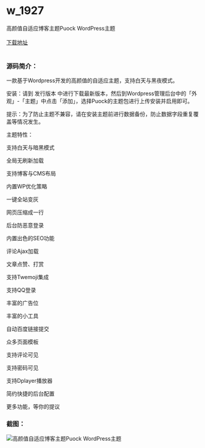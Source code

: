 # w_1927
高颜值自适应博客主题Puock WordPress主题
<br/></br>
[下载地址](https://www.uuid2.com/1927.html "下载地址")
<br/></br>
<h3>源码简介：</h3>
<p>一款基于Wordpress开发的高颜值的自适应主题，支持白天与黑夜模式。<p>
<p>安装：请到 发行版本 中进行下载最新版本，然后到Wordpress管理后台中的「外观」-「主题」中点击「添加」，选择Puock的主题包进行上传安装并启用即可。<p>
<p>提示：为了防止主题不兼容，请在安装主题前进行数据备份，防止数据字段重复覆盖等情况发生。<p>
<p>主题特性：<p>
<p>支持白天与暗黑模式<p>
<p>全局无刷新加载<p>
<p>支持博客与CMS布局<p>
<p>内置WP优化策略<p>
<p>一键全站变灰<p>
<p>网页压缩成一行<p>
<p>后台防恶意登录<p>
<p>内置出色的SEO功能<p>
<p>评论Ajax加载<p>
<p>文章点赞、打赏<p>
<p>支持Twemoji集成<p>
<p>支持QQ登录<p>
<p>丰富的广告位<p>
<p>丰富的小工具<p>
<p>自动百度链接提交<p>
<p>众多页面模板<p>
<p>支持评论可见<p>
<p>支持密码可见<p>
<p>支持Dplayer播放器<p>
<p>简约快捷的后台配置<p>
<p>更多功能，等你的提议<p>
<h3>截图：</h3>
<img src="https://www.uuid2.com/wp-content/uploads/img/202201/bedf06e547.jpg" alt="高颜值自适应博客主题Puock WordPress主题">
